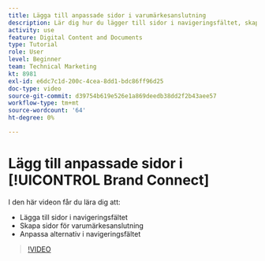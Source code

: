 ```yaml
---
title: Lägga till anpassade sidor i varumärkesanslutning
description: Lär dig hur du lägger till sidor i navigeringsfältet, skapar anpassade sidor och anpassar alternativ i navigeringsfältet i Brand Connect för [!UICONTROL Workfront DAM].
activity: use
feature: Digital Content and Documents
type: Tutorial
role: User
level: Beginner
team: Technical Marketing
kt: 8981
exl-id: e6dc7c1d-200c-4cea-8dd1-bdc86ff96d25
doc-type: video
source-git-commit: d39754b619e526e1a869deedb38dd2f2b43aee57
workflow-type: tm+mt
source-wordcount: '64'
ht-degree: 0%

---
```


# Lägg till anpassade sidor i [!UICONTROL Brand Connect]

I den här videon får du lära dig att:

* Lägga till sidor i navigeringsfältet
* Skapa sidor för varumärkesanslutning
* Anpassa alternativ i navigeringsfältet

>[!VIDEO](https://video.tv.adobe.com/v/335243/?quality=12)
